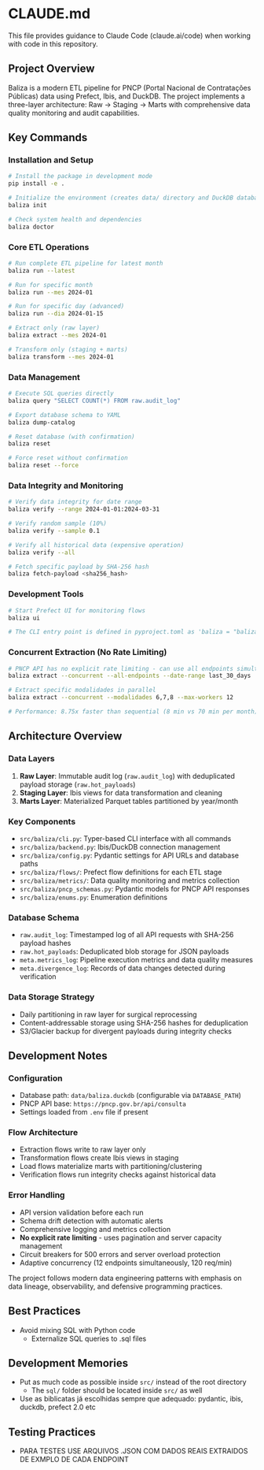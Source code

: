 # CLAUDE.md

This file provides guidance to Claude Code (claude.ai/code) when working with code in this repository.

## Project Overview

Baliza is a modern ETL pipeline for PNCP (Portal Nacional de Contratações Públicas) data using Prefect, Ibis, and DuckDB. The project implements a three-layer architecture: Raw → Staging → Marts with comprehensive data quality monitoring and audit capabilities.

## Key Commands

### Installation and Setup
```bash
# Install the package in development mode
pip install -e .

# Initialize the environment (creates data/ directory and DuckDB database)
baliza init

# Check system health and dependencies
baliza doctor
```

### Core ETL Operations
```bash
# Run complete ETL pipeline for latest month
baliza run --latest

# Run for specific month
baliza run --mes 2024-01

# Run for specific day (advanced)
baliza run --dia 2024-01-15

# Extract only (raw layer)
baliza extract --mes 2024-01

# Transform only (staging + marts)
baliza transform --mes 2024-01
```

### Data Management
```bash
# Execute SQL queries directly
baliza query "SELECT COUNT(*) FROM raw.audit_log"

# Export database schema to YAML
baliza dump-catalog

# Reset database (with confirmation)
baliza reset

# Force reset without confirmation
baliza reset --force
```

### Data Integrity and Monitoring
```bash
# Verify data integrity for date range
baliza verify --range 2024-01-01:2024-03-31

# Verify random sample (10%)
baliza verify --sample 0.1

# Verify all historical data (expensive operation)
baliza verify --all

# Fetch specific payload by SHA-256 hash
baliza fetch-payload <sha256_hash>
```

### Development Tools
```bash
# Start Prefect UI for monitoring flows
baliza ui

# The CLI entry point is defined in pyproject.toml as 'baliza = "baliza.cli:app"'
```

### Concurrent Extraction (No Rate Limiting)
```bash
# PNCP API has no explicit rate limiting - can use all endpoints simultaneously
baliza extract --concurrent --all-endpoints --date-range last_30_days

# Extract specific modalidades in parallel
baliza extract --concurrent --modalidades 6,7,8 --max-workers 12

# Performance: 8.75x faster than sequential (8 min vs 70 min per month)
```

## Architecture Overview

### Data Layers
1. **Raw Layer**: Immutable audit log (`raw.audit_log`) with deduplicated payload storage (`raw.hot_payloads`)
2. **Staging Layer**: Ibis views for data transformation and cleaning
3. **Marts Layer**: Materialized Parquet tables partitioned by year/month

### Key Components
- `src/baliza/cli.py`: Typer-based CLI interface with all commands
- `src/baliza/backend.py`: Ibis/DuckDB connection management
- `src/baliza/config.py`: Pydantic settings for API URLs and database paths
- `src/baliza/flows/`: Prefect flow definitions for each ETL stage
- `src/baliza/metrics/`: Data quality monitoring and metrics collection
- `src/baliza/pncp_schemas.py`: Pydantic models for PNCP API responses
- `src/baliza/enums.py`: Enumeration definitions

### Database Schema
- `raw.audit_log`: Timestamped log of all API requests with SHA-256 payload hashes
- `raw.hot_payloads`: Deduplicated blob storage for JSON payloads
- `meta.metrics_log`: Pipeline execution metrics and data quality measures
- `meta.divergence_log`: Records of data changes detected during verification

### Data Storage Strategy
- Daily partitioning in raw layer for surgical reprocessing
- Content-addressable storage using SHA-256 hashes for deduplication
- S3/Glacier backup for divergent payloads during integrity checks

## Development Notes

### Configuration
- Database path: `data/baliza.duckdb` (configurable via `DATABASE_PATH`)
- PNCP API base: `https://pncp.gov.br/api/consulta`
- Settings loaded from `.env` file if present

### Flow Architecture
- Extraction flows write to raw layer only
- Transformation flows create Ibis views in staging
- Load flows materialize marts with partitioning/clustering
- Verification flows run integrity checks against historical data

### Error Handling
- API version validation before each run
- Schema drift detection with automatic alerts
- Comprehensive logging and metrics collection
- **No explicit rate limiting** - uses pagination and server capacity management
- Circuit breakers for 500 errors and server overload protection
- Adaptive concurrency (12 endpoints simultaneously, 120 req/min)

The project follows modern data engineering patterns with emphasis on data lineage, observability, and defensive programming practices.

## Best Practices

- Avoid mixing SQL with Python code
  - Externalize SQL queries to .sql files

## Development Memories

- Put as much code as possible inside `src/` instead of the root directory
  - The `sql/` folder should be located inside `src/` as well
- Use as biblicatas já escolhidas sempre que adequado: pydantic, ibis, duckdb, prefect 2.0 etc

## Testing Practices

- PARA TESTES USE ARQUIVOS .JSON COM DADOS REAIS EXTRAIDOS DE EXMPLO DE CADA ENDPOINT
